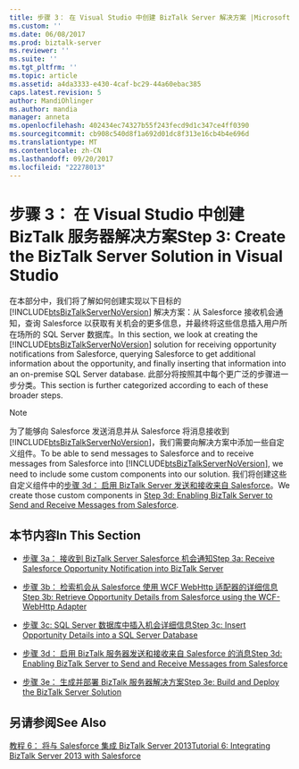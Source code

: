```yaml
---
title: 步骤 3： 在 Visual Studio 中创建 BizTalk Server 解决方案 |Microsoft 文档
ms.custom: ''
ms.date: 06/08/2017
ms.prod: biztalk-server
ms.reviewer: ''
ms.suite: ''
ms.tgt_pltfrm: ''
ms.topic: article
ms.assetid: a4da3333-e430-4caf-bc29-44a60ebac385
caps.latest.revision: 5
author: MandiOhlinger
ms.author: mandia
manager: anneta
ms.openlocfilehash: 402434ec74327b55f243fecd9d1c347ce4ff0390
ms.sourcegitcommit: cb908c540d8f1a692d01dc8f313e16cb4b4e696d
ms.translationtype: MT
ms.contentlocale: zh-CN
ms.lasthandoff: 09/20/2017
ms.locfileid: "22278013"
---
```

# <a name="step-3-create-the-biztalk-server-solution-in-visual-studio"></a><span data-ttu-id="20450-102">步骤 3： 在 Visual Studio 中创建 BizTalk 服务器解决方案</span><span class="sxs-lookup"><span data-stu-id="20450-102">Step 3: Create the BizTalk Server Solution in Visual Studio</span></span>
<span data-ttu-id="20450-103">在本部分中，我们将了解如何创建实现以下目标的 [!INCLUDE[btsBizTalkServerNoVersion](../includes/btsbiztalkservernoversion-md.md)] 解决方案：从 Salesforce 接收机会通知，查询 Salesforce 以获取有关机会的更多信息，并最终将这些信息插入用户所在场所的 SQL Server 数据库。</span><span class="sxs-lookup"><span data-stu-id="20450-103">In this section, we look at creating the [!INCLUDE[btsBizTalkServerNoVersion](../includes/btsbiztalkservernoversion-md.md)] solution for receiving opportunity notifications from Salesforce, querying Salesforce to get additional information about the opportunity, and finally inserting that information into an on-premise SQL Server database.</span></span> <span data-ttu-id="20450-104">此部分将按照其中每个更广泛的步骤进一步分类。</span><span class="sxs-lookup"><span data-stu-id="20450-104">This section is further categorized according to each of these broader steps.</span></span>  
  
> [!NOTE]
>  <span data-ttu-id="20450-105">为了能够向 Salesforce 发送消息并从 Salesforce 将消息接收到 [!INCLUDE[btsBizTalkServerNoVersion](../includes/btsbiztalkservernoversion-md.md)]，我们需要向解决方案中添加一些自定义组件。</span><span class="sxs-lookup"><span data-stu-id="20450-105">To be able to send messages to Salesforce and to receive messages from Salesforce into [!INCLUDE[btsBizTalkServerNoVersion](../includes/btsbiztalkservernoversion-md.md)], we need to include some custom components into our solution.</span></span> <span data-ttu-id="20450-106">我们将创建这些自定义组件中的[步骤 3d： 启用 BizTalk Server 发送和接收来自 Salesforce](../core/step-3d-enabling-biztalk-server-to-send-and-receive-messages-from-salesforce.md)。</span><span class="sxs-lookup"><span data-stu-id="20450-106">We create those custom components in [Step 3d: Enabling BizTalk Server to Send and Receive Messages from Salesforce](../core/step-3d-enabling-biztalk-server-to-send-and-receive-messages-from-salesforce.md).</span></span>  
  
## <a name="in-this-section"></a><span data-ttu-id="20450-107">本节内容</span><span class="sxs-lookup"><span data-stu-id="20450-107">In This Section</span></span>  
  
-   [<span data-ttu-id="20450-108">步骤 3a： 接收到 BizTalk Server Salesforce 机会通知</span><span class="sxs-lookup"><span data-stu-id="20450-108">Step 3a: Receive Salesforce Opportunity Notification into BizTalk Server</span></span>](../core/step-3a-receive-salesforce-opportunity-notification-into-biztalk-server.md)  
  
-   [<span data-ttu-id="20450-109">步骤 3b： 检索机会从 Salesforce 使用 WCF WebHttp 适配器的详细信息</span><span class="sxs-lookup"><span data-stu-id="20450-109">Step 3b: Retrieve Opportunity Details from Salesforce using the WCF-WebHttp Adapter</span></span>](../core/step-3b-retrieve-opportunities-from-salesforce-using-the-wcf-webhttp-adapter.md)  
  
-   [<span data-ttu-id="20450-110">步骤 3c: SQL Server 数据库中插入机会详细信息</span><span class="sxs-lookup"><span data-stu-id="20450-110">Step 3c: Insert Opportunity Details into a SQL Server Database</span></span>](../core/step-3c-insert-opportunity-details-into-a-sql-server-database.md)  
  
-   [<span data-ttu-id="20450-111">步骤 3d： 启用 BizTalk 服务器发送和接收来自 Salesforce 的消息</span><span class="sxs-lookup"><span data-stu-id="20450-111">Step 3d: Enabling BizTalk Server to Send and Receive Messages from Salesforce</span></span>](../core/step-3d-enabling-biztalk-server-to-send-and-receive-messages-from-salesforce.md)  
  
-   [<span data-ttu-id="20450-112">步骤 3e： 生成并部署 BizTalk 服务器解决方案</span><span class="sxs-lookup"><span data-stu-id="20450-112">Step 3e: Build and Deploy the BizTalk Server Solution</span></span>](../core/step-3e-build-and-deploy-the-biztalk-server-solution.md)  
  
## <a name="see-also"></a><span data-ttu-id="20450-113">另请参阅</span><span class="sxs-lookup"><span data-stu-id="20450-113">See Also</span></span>  
 [<span data-ttu-id="20450-114">教程 6： 将与 Salesforce 集成 BizTalk Server 2013</span><span class="sxs-lookup"><span data-stu-id="20450-114">Tutorial 6: Integrating BizTalk Server 2013 with Salesforce</span></span>](Tutorial:%20Integrating%20BizTalk%20Server%202013%20with%20Salesforce.md)